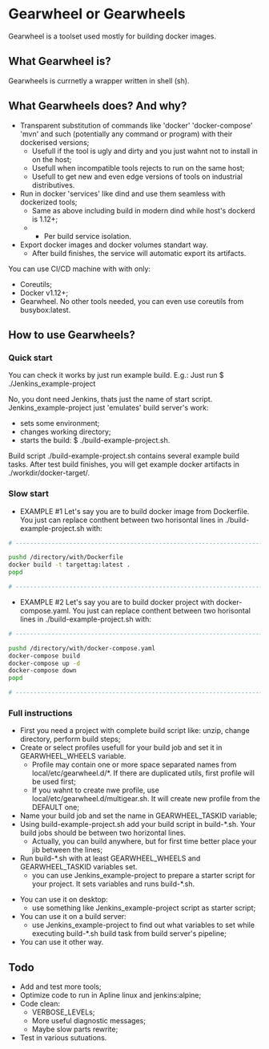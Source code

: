 # Gearwheel or Gearwheels

Gearwheel is a toolset used mostly for building docker images.

## What Gearwheel is?

Gearwheels is currnetly a wrapper written in shell (sh).

## What Gearwheels does? And why?

* Transparent substitution of commands like 'docker' 'docker-compose' 'mvn' and such (potentially any command or program) with their dockerised versions;
  * Usefull if the tool is ugly and dirty and you just wahnt not to install in on the host;
  * Usefull when incompatible tools rejects to run on the same host;
  * Usefull to get new and even edge versions of tools on industrial distributives.
* Run in docker 'services' like dind and use them seamless with dockerized tools;
  * Same as above including build in modern dind while host's dockerd is 1.12+;
  * + Per build service isolation.
* Export docker images and docker volumes standart way.
  * After build finishes, the service will automatic export its artifacts.

You can use CI/CD machine with with only:
- Coreutils;
- Docker v1.12+;
- Gearwheel.
No other tools needed, you can even use coreutils from busybox:latest.

## How to use Gearwheels?

### Quick start

You can check it works by just run example build. E.g.: Just run $ ./Jenkins_example-project

No, you dont need Jenkins, thats just the name of start script.
Jenkins_example-project just 'emulates' build server's work:
- sets some environment;
- changes working directory;
- starts the build: $ ./build-example-project.sh.

Build script ./build-example-project.sh contains several example build tasks.
After test build finishes, you will get example docker artifacts in ./workdir/docker-target/.

### Slow start

* EXAMPLE #1
Let's say you are to build docker image from Dockerfile.
You just can replace conthent between two horisontal lines in ./build-example-project.sh with:
```bash
# -----------------------------------------------------------------------------

pushd /directory/with/Dockerfile
docker build -t targettag:latest .
popd

# -----------------------------------------------------------------------------
```

* EXAMPLE #2
Let's say you are to build docker project with docker-compose.yaml.
You just can replace conthent between two horisontal lines in ./build-example-project.sh with:
```bash
# -----------------------------------------------------------------------------

pushd /directory/with/docker-compose.yaml
docker-compose build
docker-compose up -d
docker-compose down
popd

# -----------------------------------------------------------------------------
```

### Full instructions

- First you need a project with complete build script like: unzip, change directory, perform build steps;
- Create or select profiles usefull for your build job and set it in GEARWHEEL_WHEELS variable.
  - Profile may contain one or more space separated names from local/etc/gearwheel.d/*. If there are duplicated utils, first profile will be used first;
  - If you wahnt to create nwe profile, use local/etc/gearwheel.d/multigear.sh. It will create new profile from the DEFAULT one;
- Name your build job and set the name in GEARWHEEL_TASKID variable;
- Using build-example-project.sh add your build script in build-*.sh. Your build jobs should be between two horizontal lines.
  - Actually, you can build anywhere, but for first time better place your jib between the lines;
- Run build-*.sh with at least GEARWHEEL_WHEELS and GEARWHEEL_TASKID variables set.
  - you can use Jenkins_example-project to prepare a starter script for your project. It sets variables and runs build-*.sh.

* You can use it on desktop:
  - use something like Jenkins_example-project script as starter script;
* You can use it on a build server:
  - use Jenkins_example-project to find out what variables to set while executing build-*.sh build task from build server's pipeline;
* You can use it other way.

## Todo

* Add and test more tools;
* Optimize code to run in Apline linux and jenkins:alpine;
* Code clean:
  * VERBOSE_LEVELs;
  * More useful diagnostic messages;
  * Maybe slow parts rewrite;
* Test in various sutuations.
